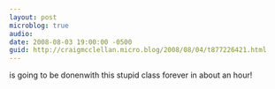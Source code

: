 ```yaml
---
layout: post
microblog: true
audio: 
date: 2008-08-03 19:00:00 -0500
guid: http://craigmcclellan.micro.blog/2008/08/04/t877226421.html
---
```

is going to be donenwith this stupid class forever in about an hour!
